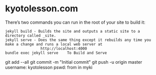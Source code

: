 # kyotolesson.com

There’s two commands you can run in the root of your site to build it:

    jekyll build - Builds the site and outputs a static site to a directory called _site.
    jekyll serve - Does the same thing except it rebuilds any time you make a change and runs a local web server at
                    http://localhost:4000
    bundle exec jekyll serve    To Build and Serve

git add --all
git commit -m "Initial commit"
git push -u origin master
    username:   kyotolesson
    pswd:       from in myki
